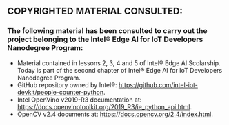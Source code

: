 ## COPYRIGHTED MATERIAL CONSULTED:

### The following material has been consulted to carry out the project belonging to the Intel® Edge AI for IoT Developers Nanodegree Program:

* Material contained in lessons 2, 3, 4 and 5 of Intel® Edge AI Scolarship. Today is part of the second chapter of Intel® Edge AI for IoT Developers Nanodegree Program.
* GitHub repository owned by Intel®: https://github.com/intel-iot-devkit/people-counter-python.
* Intel OpenVino v2019-R3 documentation at: https://docs.openvinotoolkit.org/2019_R3/ie_python_api.html.
* OpenCV v2.4 documents at: https://docs.opencv.org/2.4/index.html. 
